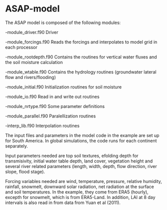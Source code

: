 # ASAP-model
The ASAP model is composed of the following modules:
  
-module_driver.f90  Driver

-module_forcings.f90 Reads the forcings and interpolates to model grid in each processor

-module_rootdepth.f90 Contains the routines for vertical water fluxes and the soil moisture calculation

-module_wtable.f90 Contains the hydrology routines (groundwater lateral flow and rivers/flooding)

-module_initial.f90 Initialization routines for soil moisture

-module_io.f90 Read in and write out routines

-module_nrtype.f90 Some parameter definitions

-module_parallel.f90 Paralellization routines

-interp_lib.f90 Interpolation routines

The input files and parameters in the model code in the example are set up for South America. In
global simulations, the code runs for each continent separately.

Input parameters needed are top soil textures, efolding depth for transmisivity, initial water table
depth, land cover, vegetation height and several river related parameters (length, width, depth, flow direction, river slope, flood stage).

Forcing variables needed are wind, temperature, pressure, relative humidity,
rainfall, snowmelt, downward solar radiation, net radiation at the surface and
soil temperatures. In the example, they come from ERA5 (hourly), excepth for snowmelt,
which is from ERA5-Land. In addition, LAI at 8 day intervals is also read in
from data from Yuan et al (2011).

